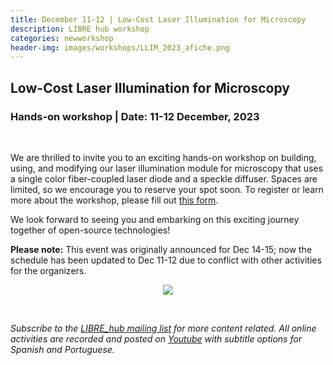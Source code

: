 ```yaml
---
title: December 11-12 | Low-Cost Laser Illumination for Microscopy
description: LIBRE hub workshop
categories: newworkshop
header-img: images/workshops/LLIM_2023_afiche.png
---
```


## Low-Cost Laser Illumination for Microscopy

### Hands-on workshop | Date: 11-12 December, 2023

<br>

We are thrilled to invite you to an exciting hands-on workshop on building, using, and modifying our laser illumination module for microscopy that uses a single color fiber-coupled laser diode and a speckle diffuser. Spaces are limited, so we encourage you to reserve your spot soon. To register or learn more about the workshop, please fill out [this form](https://forms.gle/p1hhrFmtSUmxEyZE7).

We look forward to seeing you and embarking on this exciting journey together of open-source technologies!

**Please note:** This event was originally announced for Dec 14-15; now the schedule has been updated to Dec 11-12 due to conflict with other activities for the organizers. 

<p align="center">
<img src="{{site.baseurl}}/images/workshops/LLIM_2023_afiche.jpg" data-action="zoom">
</p>

<br>

*Subscribe to the [LIBRE_hub mailing list](https://mailchi.mp/2efa11be3d6b/libre_hub) for more content related. All online activities are recorded and posted on [Youtube](https://www.youtube.com/channel/UCKaffupDA8KKrDE0rd668Xw) with subtitle options for Spanish and Portuguese.*
